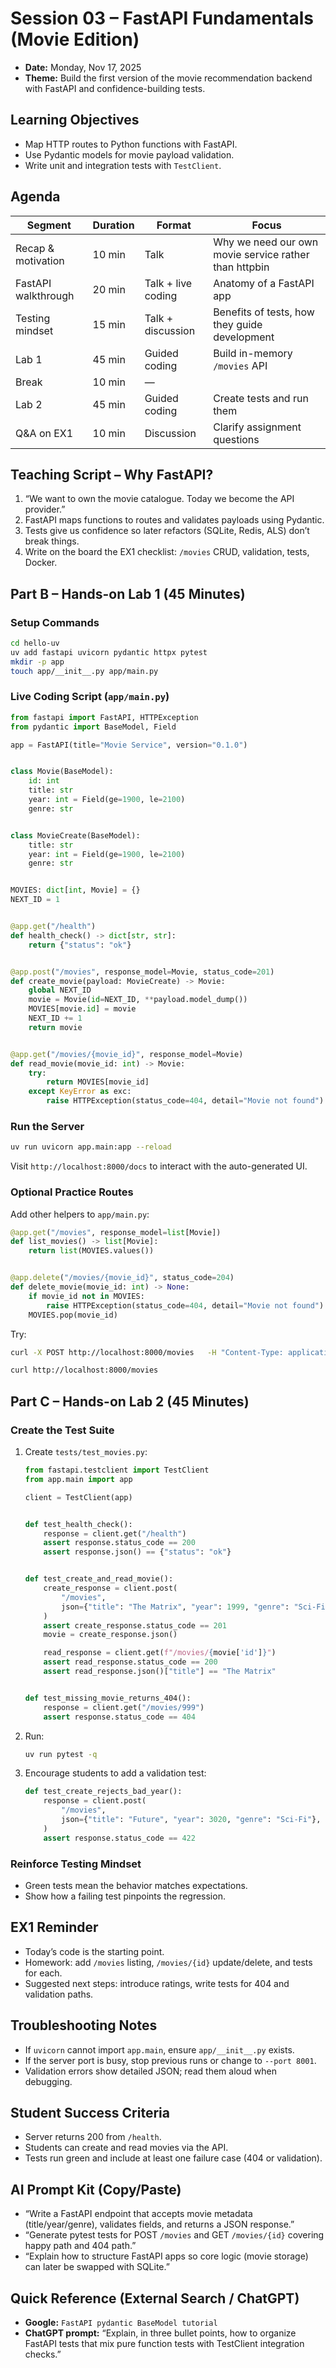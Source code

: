 # Session 03 – FastAPI Fundamentals (Movie Edition)

- **Date:** Monday, Nov 17, 2025
- **Theme:** Build the first version of the movie recommendation backend with FastAPI and confidence-building tests.

## Learning Objectives
- Map HTTP routes to Python functions with FastAPI.
- Use Pydantic models for movie payload validation.
- Write unit and integration tests with `TestClient`.

## Agenda
| Segment | Duration | Format | Focus |
| --- | --- | --- | --- |
| Recap & motivation | 10 min | Talk | Why we need our own movie service rather than httpbin |
| FastAPI walkthrough | 20 min | Talk + live coding | Anatomy of a FastAPI app |
| Testing mindset | 15 min | Talk + discussion | Benefits of tests, how they guide development |
| Lab 1 | 45 min | Guided coding | Build in-memory `/movies` API |
| Break | 10 min | — | |
| Lab 2 | 45 min | Guided coding | Create tests and run them |
| Q&A on EX1 | 10 min | Discussion | Clarify assignment questions |

## Teaching Script – Why FastAPI?
1. “We want to own the movie catalogue. Today we become the API provider.”
2. FastAPI maps functions to routes and validates payloads using Pydantic.
3. Tests give us confidence so later refactors (SQLite, Redis, ALS) don’t break things.
4. Write on the board the EX1 checklist: `/movies` CRUD, validation, tests, Docker.

## Part B – Hands-on Lab 1 (45 Minutes)
### Setup Commands
```bash
cd hello-uv
uv add fastapi uvicorn pydantic httpx pytest
mkdir -p app
touch app/__init__.py app/main.py
```

### Live Coding Script (`app/main.py`)
```python
from fastapi import FastAPI, HTTPException
from pydantic import BaseModel, Field

app = FastAPI(title="Movie Service", version="0.1.0")


class Movie(BaseModel):
    id: int
    title: str
    year: int = Field(ge=1900, le=2100)
    genre: str


class MovieCreate(BaseModel):
    title: str
    year: int = Field(ge=1900, le=2100)
    genre: str


MOVIES: dict[int, Movie] = {}
NEXT_ID = 1


@app.get("/health")
def health_check() -> dict[str, str]:
    return {"status": "ok"}


@app.post("/movies", response_model=Movie, status_code=201)
def create_movie(payload: MovieCreate) -> Movie:
    global NEXT_ID
    movie = Movie(id=NEXT_ID, **payload.model_dump())
    MOVIES[movie.id] = movie
    NEXT_ID += 1
    return movie


@app.get("/movies/{movie_id}", response_model=Movie)
def read_movie(movie_id: int) -> Movie:
    try:
        return MOVIES[movie_id]
    except KeyError as exc:
        raise HTTPException(status_code=404, detail="Movie not found") from exc
```

### Run the Server
```bash
uv run uvicorn app.main:app --reload
```
Visit `http://localhost:8000/docs` to interact with the auto-generated UI.

### Optional Practice Routes
Add other helpers to `app/main.py`:
```python
@app.get("/movies", response_model=list[Movie])
def list_movies() -> list[Movie]:
    return list(MOVIES.values())


@app.delete("/movies/{movie_id}", status_code=204)
def delete_movie(movie_id: int) -> None:
    if movie_id not in MOVIES:
        raise HTTPException(status_code=404, detail="Movie not found")
    MOVIES.pop(movie_id)
```

Try:
```bash
curl -X POST http://localhost:8000/movies   -H "Content-Type: application/json"   -d '{"title": "Inception", "year": 2010, "genre": "Sci-Fi"}'

curl http://localhost:8000/movies
```

## Part C – Hands-on Lab 2 (45 Minutes)
### Create the Test Suite
1. Create `tests/test_movies.py`:
   ```python
   from fastapi.testclient import TestClient
   from app.main import app

   client = TestClient(app)


   def test_health_check():
       response = client.get("/health")
       assert response.status_code == 200
       assert response.json() == {"status": "ok"}


   def test_create_and_read_movie():
       create_response = client.post(
           "/movies",
           json={"title": "The Matrix", "year": 1999, "genre": "Sci-Fi"},
       )
       assert create_response.status_code == 201
       movie = create_response.json()

       read_response = client.get(f"/movies/{movie['id']}")
       assert read_response.status_code == 200
       assert read_response.json()["title"] == "The Matrix"


   def test_missing_movie_returns_404():
       response = client.get("/movies/999")
       assert response.status_code == 404
   ```
2. Run:
   ```bash
   uv run pytest -q
   ```
3. Encourage students to add a validation test:
   ```python
   def test_create_rejects_bad_year():
       response = client.post(
           "/movies",
           json={"title": "Future", "year": 3020, "genre": "Sci-Fi"},
       )
       assert response.status_code == 422
   ```

### Reinforce Testing Mindset
- Green tests mean the behavior matches expectations.
- Show how a failing test pinpoints the regression.

## EX1 Reminder
- Today’s code is the starting point.
- Homework: add `/movies` listing, `/movies/{id}` update/delete, and tests for each.
- Suggested next steps: introduce ratings, write tests for 404 and validation paths.

## Troubleshooting Notes
- If `uvicorn` cannot import `app.main`, ensure `app/__init__.py` exists.
- If the server port is busy, stop previous runs or change to `--port 8001`.
- Validation errors show detailed JSON; read them aloud when debugging.

## Student Success Criteria
- Server returns 200 from `/health`.
- Students can create and read movies via the API.
- Tests run green and include at least one failure case (404 or validation).

## AI Prompt Kit (Copy/Paste)
- “Write a FastAPI endpoint that accepts movie metadata (title/year/genre), validates fields, and returns a JSON response.”
- “Generate pytest tests for POST `/movies` and GET `/movies/{id}` covering happy path and 404 path.”
- “Explain how to structure FastAPI apps so core logic (movie storage) can later be swapped with SQLite.”

## Quick Reference (External Search / ChatGPT)
- **Google:** `FastAPI pydantic BaseModel tutorial`
- **ChatGPT prompt:** “Explain, in three bullet points, how to organize FastAPI tests that mix pure function tests with TestClient integration checks.”
